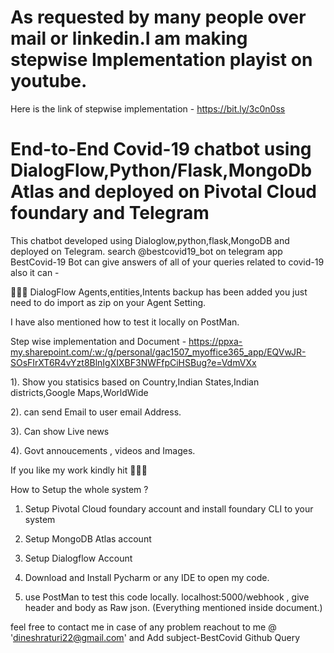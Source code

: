 # As requested by many people over mail or linkedin.I am making stepwise Implementation playist on youtube. 

Here is the link of stepwise implementation - https://bit.ly/3c0n0ss

# End-to-End Covid-19 chatbot using DialogFlow,Python/Flask,MongoDb Atlas and deployed on Pivotal Cloud foundary and Telegram
This chatbot developed using Dialoglow,python,flask,MongoDB and deployed on Telegram. search @bestcovid19_bot on telegram app
BestCovid-19 Bot can give answers of all of your queries related to covid-19 also it can -

🌟🌟🌟 DialogFlow Agents,entities,Intents backup has been added you just need to do import as zip on your Agent Setting.


I have also mentioned how to test it locally on PostMan.


Step wise implementation and Document - https://ppxa-my.sharepoint.com/:w:/g/personal/gac1507_myoffice365_app/EQVwJR-SOsFIrXT6R4vYzt8BlnIgXIXBF3NWFfpCiHSBug?e=VdmVXx


1). Show you statisics based on Country,Indian States,Indian districts,Google Maps,WorldWide


2). can send Email to user email Address.


3). Can show Live news


4). Govt annoucements , videos and Images.

If you like my work kindly hit 🌟🌟🌟


How to Setup the whole system ? 
1. Setup Pivotal Cloud foundary account and install foundary CLI to your system


2. Setup MongoDB Atlas account


3. Setup Dialogflow Account


4. Download and Install Pycharm or any IDE to open my code.


5. use PostMan to test this code locally. localhost:5000/webhook , give header and body as Raw json. (Everything mentioned inside document.)


feel free to contact me in case of any problem reachout to me @ 'dineshraturi22@gmail.com' and Add subject-BestCovid Github Query

